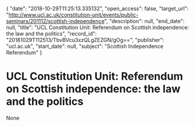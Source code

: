 {
  "date": "2018-10-29T11:25:13.335132", 
  "open_access": false, 
  "target_url": "http://www.ucl.ac.uk/constitution-unit/events/public-seminars/201112/scottish-independence", 
  "description": null, 
  "end_date": null, 
  "title": "UCL Constitution Unit: Referendum on Scottish independence: the law and the politics", 
  "record_id": "20181029T112513/TbvBVcu3xzQLgZEZGN/gOg==", 
  "publisher": "ucl.ac.uk", 
  "start_date": null, 
  "subject": "Scottish Independence Referendum"
}

# UCL Constitution Unit: Referendum on Scottish independence: the law and the politics

None